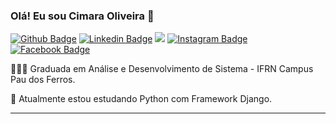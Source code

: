 ### Olá! Eu sou Cimara Oliveira  👋

[![Github Badge](https://img.shields.io/badge/GitHub-100000?style=for-the-badge&logo=github&logoColor=white)](https://github.com/CimaraOliveira/)
[![Linkedin Badge](https://img.shields.io/badge/LinkedIn-0077B5?style=for-the-badge&logo=linkedin&logoColor=white)](https://www.linkedin.com/in/cimara-oliveira-6aa54a144/)
<a href = "mailto:cimarinhaoliveira1@gmail.com"><img src="https://img.shields.io/badge/Gmail-D14836?style=for-the-badge&logo=gmail&logoColor=white" target="_blank"></a>
[![Instagram Badge](https://img.shields.io/badge/Instagram-E4405F?style=for-the-badge&logo=instagram&logoColor=white)](https://www.instagram.com/cimara321/)
[![Facebook Badge](https://img.shields.io/badge/Facebook-1877F2?style=for-the-badge&logo=facebook&logoColor=white)](https://www.facebook.com/cimara.oliveira.1/)


 

<!-- - 🔭 I’m currently working on ... -->
👨🏻‍💻 Graduada em Análise e Desenvolvimento de Sistema - IFRN Campus Pau dos Ferros.

<!-- - 💻 Desenvolvedora Full Stack; -->

🌱 Atualmente estou estudando Python com Framework Django.




----------------------------------------------------------------------------------

<!--![Python Badge](https://img.shields.io/badge/Python-FFD43B?style=for-the-badge&logo=python&logoColor=darkgreen)
![Django Badge](https://img.shields.io/badge/Django-092E20?style=for-the-badge&logo=django&logoColor=green)
![Java Badge](https://img.shields.io/badge/Java-ED8B00?style=for-the-badge&logo=java&logoColor=white)
![Springer Badge](https://img.shields.io/badge/Spring-6DB33F?style=for-the-badge&logo=spring&logoColor=white)
![PHP Badge](https://img.shields.io/badge/PHP-777BB4?style=for-the-badge&logo=php&logoColor=white)
![C++ Badge](https://img.shields.io/badge/C%2B%2B-00599C?style=for-the-badge&logo=c%2B%2B&logoColor=white)
![Mysql Badge](https://img.shields.io/badge/MySQL-00000F?style=for-the-badge&logo=mysql&logoColor=white)
![Html Badge](https://img.shields.io/badge/HTML5-E34F26?style=for-the-badge&logo=html5&logoColor=white)
![CSS Badge](https://img.shields.io/badge/CSS3-1572B6?style=for-the-badge&logo=css3&logoColor=white)
![Git Badge](https://img.shields.io/badge/Git-F05032?style=for-the-badge&logo=git&logoColor=white)-->





<!-- - 🤔 I’m looking for help with ... -->
<!-- - 💬 Ask me about ... -->
<!-- - 📫 How to reach me: ... -->
<!-- - 😄 Pronouns: ... -->
<!-- - ⚡ Fun fact: ... -->


